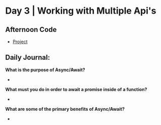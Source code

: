 # Day 3 | Working with Multiple Api's

## Afternoon Code
+ [Project](link)

## Daily Journal:

**What is the purpose of Async/Await?**

+ 

**What must you do in order to await a promise inside of a function?**

+ 

**What are some of the primary benefits of Async/Await?**

+ 